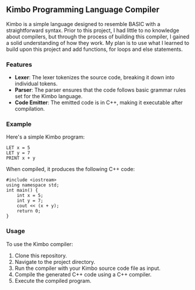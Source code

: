 ## Kimbo Programming Language Compiler
Kimbo is a simple language designed to resemble BASIC with a straightforward syntax.
Prior to this project, I had little to no knowledge about compilers, but through the process of building this compiler, I gained a solid understanding of how they work.
My plan is to use what I learned to build upon this project and add functions, for loops and else statements.

### Features

- **Lexer**: The lexer tokenizes the source code, breaking it down into individual tokens.
- **Parser**: The parser ensures that the code follows basic grammar rules set for the Kimbo language.
- **Code Emitter**: The emitted code is in C++, making it executable after compilation.

### Example

Here's a simple Kimbo program:

```
LET x = 5
LET y = 7
PRINT x + y
 ```

When compiled, it produces the following C++ code:
```
#include <iostream>
using namespace std;
int main() {
    int x = 5;
    int y = 7;
    cout << (x + y);
    return 0;
}
 ```

### Usage

To use the Kimbo compiler:

1. Clone this repository.
2. Navigate to the project directory.
3. Run the compiler with your Kimbo source code file as input.
4. Compile the generated C++ code using a C++ compiler.
5. Execute the compiled program.
